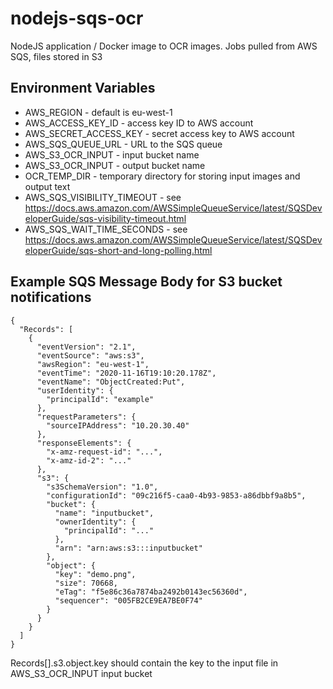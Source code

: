 # nodejs-sqs-ocr
NodeJS application / Docker image to OCR images. Jobs pulled from AWS SQS, files stored in S3

## Environment Variables
* AWS_REGION - default is eu-west-1
* AWS_ACCESS_KEY_ID - access key ID to AWS account
* AWS_SECRET_ACCESS_KEY - secret access key to AWS account
* AWS_SQS_QUEUE_URL - URL to the SQS queue
* AWS_S3_OCR_INPUT - input bucket name
* AWS_S3_OCR_INPUT - output bucket name
* OCR_TEMP_DIR - temporary directory for storing input images and output text
* AWS_SQS_VISIBILITY_TIMEOUT - see https://docs.aws.amazon.com/AWSSimpleQueueService/latest/SQSDeveloperGuide/sqs-visibility-timeout.html
* AWS_SQS_WAIT_TIME_SECONDS - see https://docs.aws.amazon.com/AWSSimpleQueueService/latest/SQSDeveloperGuide/sqs-short-and-long-polling.html

## Example SQS Message Body for S3 bucket notifications
```
{
  "Records": [
    {
      "eventVersion": "2.1",
      "eventSource": "aws:s3",
      "awsRegion": "eu-west-1",
      "eventTime": "2020-11-16T19:10:20.178Z",
      "eventName": "ObjectCreated:Put",
      "userIdentity": {
        "principalId": "example"
      },
      "requestParameters": {
        "sourceIPAddress": "10.20.30.40"
      },
      "responseElements": {
        "x-amz-request-id": "...",
        "x-amz-id-2": "..."
      },
      "s3": {
        "s3SchemaVersion": "1.0",
        "configurationId": "09c216f5-caa0-4b93-9853-a86dbbf9a8b5",
        "bucket": {
          "name": "inputbucket",
          "ownerIdentity": {
            "principalId": "..."
          },
          "arn": "arn:aws:s3:::inputbucket"
        },
        "object": {
          "key": "demo.png",
          "size": 70668,
          "eTag": "f5e86c36a7874ba2492b0143ec56360d",
          "sequencer": "005FB2CE9EA7BE0F74"
        }
      }
    }
  ]
}
```
Records[].s3.object.key should contain the key to the input file in AWS_S3_OCR_INPUT input bucket